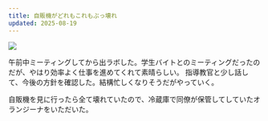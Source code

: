 ```yaml
---
title: 自販機がどれもこれもぶっ壊れ
updated: 2025-08-19
---
```

![](https://i.imgur.com/Vsj28kT.jpeg)

午前中ミーティングしてから出ラボした。学生バイトとのミーティングだったのだが、やはり効率よく仕事を進めてくれて素晴らしい。
指導教官と少し話して、今後の方針を確認した。結構忙しくなりそうだがやっていく。

自販機を見に行ったら全て壊れていたので、冷蔵庫で同僚が保管してしていたオランジーナをいただいた。